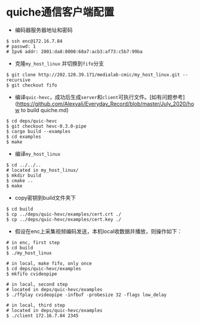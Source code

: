 # quiche通信客户端配置

- 编码器服务器地址和密码

```
$ ssh enc@172.16.7.84
# passwd: 1
# Ipv6 addr: 2001:da8:8000:68a7:acb3:af73:c5b7:99ba
```

- 克隆`my_host_linux` 并切换到`fifo`分支

```
$ git clone http://202.120.39.171/medialab-cmic/my_host_linux.git --recursive
$ git checkout fifo
```

- 编译`quic-hevc`，成功后生成`server`和`client`可执行文件。[如有问题参考](https://github.com/Alexyali/Everyday_Record/blob/master/July_2020/how to build quiche.md)

```
$ cd deps/quic-hevc
$ git checkout hevc-0.3.0-pipe
$ cargo build --examples
$ cd examples
$ make
```

- 编译`my_host_linux`

```
$ cd ../../..
# located in my_host_linux/
$ mkdir build
$ cmake ..
$ make
```

- copy密钥到build文件夹下

```
$ cd build
$ cp ../deps/quic-hevc/examples/cert.crt ./
$ cp ../deps/quic-hevc/examples/cert.key ./
```

- 假设在enc上采集视频编码发送，本机local收数据并播放，则操作如下：

```
# in enc, first step
$ cd build
$ ./my_host_linux

# in local, make fifo, only once
$ cd deps/quic-hevc/examples
$ mkfifo cvideopipe 

# in local, second step
# located in deps/quic-hevc/examples 
$ ./ffplay cvideopipe -infbuf -probesize 32 -flags low_delay

# in local, third step
# located in deps/quic-hevc/examples 
$ ./client 172.16.7.84 2345
```


